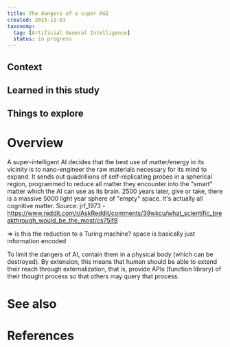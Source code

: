 ```yaml
---
title: The dangers of a super AGI
created: 2015-11-01
taxonomy:
  tag: [Artificial General Intelligence]
  status: in progress
---
```


## Context

## Learned in this study

## Things to explore

# Overview
A super-intelligent AI decides that the best use of matter/energy in its vicinity is to nano-engineer the raw materials necessary for its mind to expand. It sends out quadrillions of self-replicating probes in a spherical region, programmed to reduce all matter they encounter into the "smart" matter which the AI can use as its brain. 2500 years later, give or take, there is a massive 5000 light year sphere of "empty" space. It's actually all cognitive matter.
Source: jrf_1973 - https://www.reddit.com/r/AskReddit/comments/39wkcu/what_scientific_breakthrough_would_be_the_most/cs75if8

=> is this the reduction to a Turing machine? space is basically just information encoded

To limit the dangers of AI, contain them in a physical body (which can be destroyed).
By extension, this means that human should be able to extend their reach through externalization, that is, provide APIs (function library) of their thought process so that others may query that process.

# See also

# References
